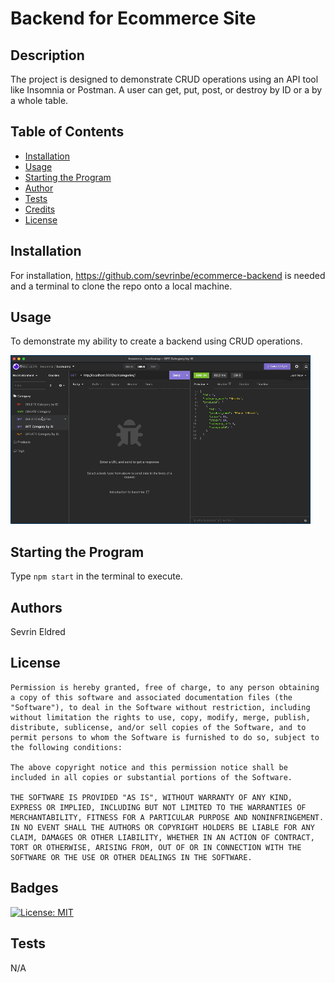 
  # Backend for Ecommerce Site

  ## Description
  
  The project is designed to demonstrate CRUD operations using an API tool like Insomnia or Postman. A user can get, put, post, or destroy by ID or a by a whole table.
  
  ## Table of Contents
    
  - [Installation](#installation)
  - [Usage](#usage)
  - [Starting the Program](#starting-the-program)
  - [Author](#authors)
  - [Tests](#tests)
  - [Credits](#credits)
  - [License](#license)
  
  ## Installation
  
  For installation, https://github.com/sevrinbe/ecommerce-backend is needed and a terminal to clone the repo onto a local machine.

  ## Usage
  
  To demonstrate my ability to create a backend using CRUD operations.
  
![Gif of Insomnia performing operations](./assets/gif.gif)

  ## Starting the Program

  Type `npm start` in the terminal to execute.

  ## Authors
  
  Sevrin Eldred
  
  
  
  ## License
  
    Permission is hereby granted, free of charge, to any person obtaining a copy of this software and associated documentation files (the "Software"), to deal in the Software without restriction, including without limitation the rights to use, copy, modify, merge, publish, distribute, sublicense, and/or sell copies of the Software, and to permit persons to whom the Software is furnished to do so, subject to the following conditions:
      
    The above copyright notice and this permission notice shall be included in all copies or substantial portions of the Software.
      
    THE SOFTWARE IS PROVIDED "AS IS", WITHOUT WARRANTY OF ANY KIND, EXPRESS OR IMPLIED, INCLUDING BUT NOT LIMITED TO THE WARRANTIES OF MERCHANTABILITY, FITNESS FOR A PARTICULAR PURPOSE AND NONINFRINGEMENT. IN NO EVENT SHALL THE AUTHORS OR COPYRIGHT HOLDERS BE LIABLE FOR ANY CLAIM, DAMAGES OR OTHER LIABILITY, WHETHER IN AN ACTION OF CONTRACT, TORT OR OTHERWISE, ARISING FROM, OUT OF OR IN CONNECTION WITH THE SOFTWARE OR THE USE OR OTHER DEALINGS IN THE SOFTWARE.

  ## Badges
  
  [![License: MIT](https://img.shields.io/badge/License-MIT-yellow.svg)](https://opensource.org/licenses/MIT)
 
  ## Tests
  
  N/A
